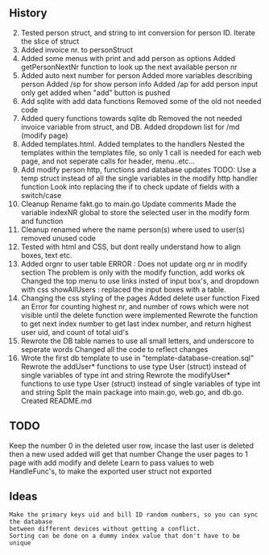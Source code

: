 ## History

2. Tested person struct, and string to int conversion for person ID.
    Iterate the slice of struct
3. Added invoice nr. to personStruct
4. Added some menus with print and add person as options
	Added getPersonNextNr function to look up the next available person nr
5. Added auto next number for person
	Added more variables describing person
	Added /sp for show person info
	Added /ap for add person
	input only get added when "add" button is pushed
6.	Add sqlite with add data functions
	Removed some of the old not needed code
7.	Added query functions towards sqlite db
	Removed the not needed invoice variable from struct, and DB.
	Added dropdown list for /md (modify page)
8.	Added templates.html.
	Added templates to the handlers
	Nested the templates within the templates file,
	 so only 1 call is needed for each web page, and not seperate calls for header, menu..etc...
9.	Add modify person http, functions and database updates
	 TODO: Use a temp struct instead of all the single variables in the modify http handler function
			 Look into replacing the if to check update of fields with a switch/case
10. Cleanup
		Rename fakt.go to main.go
		Update comments
	Made the variable indexNR global to store the selected user in the modify form and function
11. Cleanup
		renamed where the name person(s) where used to user(s)
		removed unused code
12. Tested with html and CSS, but dont really understand how to align boxes, text etc.
13.	Added orgnr to user table
		ERROR : Does not update org nr in modify section
			The problem is only with the modify function, add works ok
	Changed the top menu to use links insted of input box's, and dropdown with css
	showAllUsers : replaced the input boxes with a table.
14. Changing the css styling of the pages
	Added delete user function
	Fixed an Error for counting highest nr, and number of rows which were
	 not visible until the delete function were implemented
	Rewrote the function to get next index number to get last index number,
	 and return highest user uid, and count of total uid's
15. Rewrote the DB table names to use all small letters, and underscore to seperate words
	 Changed all the code to reflect changes
16. Wrote the first db template to use in "template-database-creation.sql"
	Rewrote the addUser* functions to use type User (struct) instead of single variables of type int and string
	Rewrote the modifyUser* functions to use type User (struct) instead of single variables of type int and string
    Split the main package into main.go, web.go, and db.go.
    Created README.md

## TODO
Keep the number 0 in the deleted user row, incase the last user is deleted then a new used added will get that number
Change the user pages to 1 page with add modify and delete
Learn to pass values to web HandleFunc's, to make the exported user struct not exported

## Ideas
	Make the primary keys uid and bill ID random numbers, so you can sync the database
	between different devices without getting a conflict.
	Sorting can be done on a dummy index value that don't have to be unique

